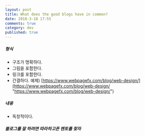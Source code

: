 ```yaml
---
layout: post
title: What does the good blogs have in common?
date: 2018-3-18 17:55
comments: true
category: dev
published: true
---
```


##### 형식
- 구조가 명확하다.
- 그림을 포함한다.
- 링크를 포함한다.
- 간결하다.
    예제) [https://www.webpagefx.com/blog/web-design/](https://www.webpagefx.com/blog/web-design/ "https://www.webpagefx.com/blog/web-design/")

##### 내용

- 독창적이다.

##### 블로그를 잘 하려면 따라하고픈 멘토를 찾자

